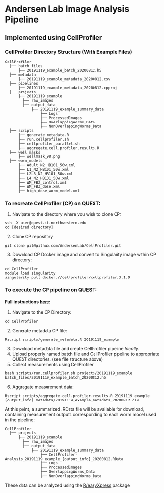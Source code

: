 # Andersen Lab Image Analysis Pipeline
## Implemented using CellProfiler

### CellProfiler Directory Structure (With Example Files)

```
CellProfiler
  ├── batch_files
      ├── 20191119_example_batch_20200812.h5
  ├── metadata
      ├── 20191119_example_metadata_20200812.csv
  ├── pipelines
      ├── 20191119_example_metadata_20200812.cpproj
  ├── projects
      ├── 20191119_example
        ├── raw_images
        ├── output_data
            ├── 20191119_example_summary_data
                ├── Logs
                ├── ProcessedImages
                ├── OverlappingWorms_Data
                ├── NonOverlappingWorms_Data
  ├── scripts
      ├── generate_metadata.R
      ├── run.cellprofiler.sh
      ├── cellprofiler_parallel.sh
      ├── aggregate.cell.profiler.results.R
  ├── well_masks
      ├── wellmask_98.png
  ├── worm_models
      ├── Adult_N2_HB101_50w.xml
      ├── L1_N2_HB101_50w.xml
      ├── L2L3_N2_HB101_50w.xml
      ├── L4_N2_HB101_50w.xml
      ├── WM_FBZ_control.xml
      ├── WM_FBZ_dose.xml
      ├── high_dose_worm_model.xml
```

### To recreate CellProfiler (CP) on QUEST:
1) Navigate to the directory where you wish to clone CP:
```
ssh -X user@quest.it.northwestern.edu
cd [desired directory]
```
2) Clone CP repository
```
git clone git@github.com/AndersenLab/CellProfiler.git
```
3) Download CP Docker image and convert to Singularity image within CP directory:
```
cd CellProfiler
module load singularity
singularity pull docker://cellprofiler/cellprofiler:3.1.9
```

### To execute the CP pipeline on QUEST:
#### Full instructions [here](https://docs.google.com/document/d/1IfnxFeNoG0JehJquMV_DorH5KpUsRJAg2OYdpBFppcM/edit):
1) Navigate to the CP Directory:
```
cd CellProfiler
```
2) Generate metadata CP file:
```
Rscript scripts/generate_metadata.R 20191119_example
```
3) Download metadata file and create CellProfiler pipeline *locally*. 
4) Upload properly named batch file and CellProfiler pipeline to appropriate QUEST directories. (see file structure above)
5) Collect measurements using CellProfiler:
```
bash scripts/run.cellprofiler.sh projects/20191119_example batch_files/20191119_example_batch_20200812.h5
```
6) Aggregate measurement data:
```
Rscript scripts/aggregate.cell.profiler.results.R 20191119_example [output_info] metadata/20191119_example_metadata_20200812.csv
```
At this point, a summarized .RData file will be available for download, containing measurement outputs corresponding to each worm model used in the pipeline:
```
CellProfiler
  ├── projects
      ├── 20191119_example
        ├── raw_images
        ├── output_data
            ├── 20191119_example_summary_data
                ├── CellProfiler-Analysis_20191119_example_[output_info]_20200812.RData
                ├── Logs
                ├── ProcessedImages
                ├── OverlappingWorms_Data
                ├── NonOverlappingWorms_Data
```
These data can be analyzed using the [R/easyXpress](https://github.com/AndersenLab/easyXpress) package 

